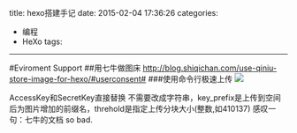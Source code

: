 title: hexo搭建手记
date: 2015-02-04 17:36:26
categories:
- 编程
- HeXo
tags:
---
#Eviroment Support
##用七牛做图床
http://blog.shiqichan.com/use-qiniu-store-image-for-hexo/#userconsent#
###使用命令行极速上传
![](http://7u2sst.com1.z0.glb.clouddn.com/travel/QiNiuPic.png)


AccessKey和SecretKey直接替换 不需要改成字符串，key_prefix是上传到空间后为图片增加的前缀名，threhold是指定上传分块大小(整数,如410137)
感叹一句：七牛的文档 so bad.
